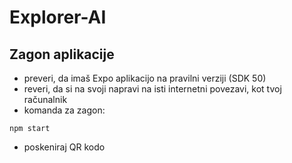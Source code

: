# Explorer-AI
## Zagon aplikacije
- preveri, da imaš Expo aplikacijo na pravilni verziji (SDK 50)
- reveri, da si na svoji napravi na isti internetni povezavi, kot tvoj računalnik
- komanda za zagon:
```
npm start
```
- poskeniraj QR kodo
